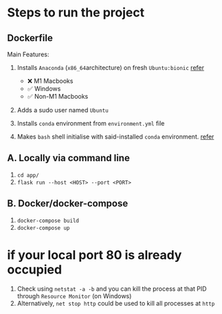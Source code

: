 # Steps to run the project 

## Dockerfile
Main Features:
1. Installs `Anaconda` (`x86_64`architecture) on fresh `Ubuntu:bionic`  [refer](https://github.com/Divjyot/SentimentAnalysis/blob/e3fc87f7a1681085597d30b93c63919377261dd5/Dockerfile#L22)

    * ❌ M1 Macbooks
    * ✅ Windows
    * ✅ Non-M1 Macbooks 
2. Adds a sudo user named `Ubuntu`
3. Installs `conda` environment from `environment.yml` file
4. Makes `bash` shell initialise with said-installed `conda` environment. 
[refer](https://github.com/Divjyot/SentimentAnalysis/blob/e3fc87f7a1681085597d30b93c63919377261dd5/Dockerfile#L38)


## A. Locally via command line
1. ```cd app/```
2. ```flask run --host <HOST> --port <PORT>```


## B. Docker/docker-compose
1. `docker-compose build`
2. `docker-compose up`



# if your local port 80 is already occupied
1. Check using ```netstat -a -b``` and you can kill the process at that PID through `Resource Monitor` (on Windows)
2. Alternatively, `net stop http` could be used to kill all processes at `http`
